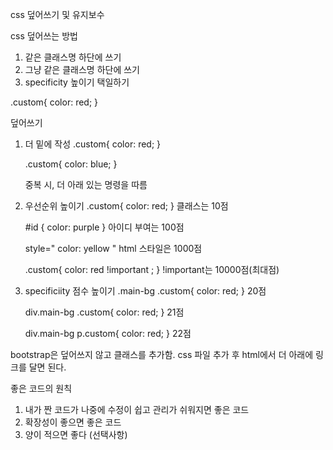 css 덮어쓰기 및 유지보수

css 덮어쓰는 방법
1. 같은 클래스명 하단에 쓰기
2. 그냥 같은 클래스명 하단에 쓰기
3. specificity 높이기
택일하기

.custom{
    color: red;
}

덮어쓰기
1. 더 밑에 작성
    .custom{
        color: red;
    }

    .custom{
        color: blue;
    }

    중복 시, 더 아래 있는 명령을 따름

2. 우선순위 높이기
    .custom{
        color: red;
    }
    클래스는 10점

    #id {
        color: purple
    }
    아이디 부여는 100점

    style=" color: yellow "
    html 스타일은 1000점

    .custom{
        color: red !important ;
    }
    !important는 10000점(최대점)

3. specificiity 점수 높이기
    .main-bg .custom{
        color: red;
    }
    20점

    div.main-bg .custom{
        color: red;
    }
    21점

    div.main-bg p.custom{
        color: red;
    }
    22점


bootstrap은 덮어쓰지 않고 클래스를 추가함. css 파일 추가 후 html에서 더 아래에 링크를 달면 된다.

좋은 코드의 원칙
1. 내가 짠 코드가 나중에 수정이 쉽고 관리가 쉬워지면 좋은 코드
2. 확장성이 좋으면 좋은 코드
3. 양이 적으면 좋다 (선택사항)

